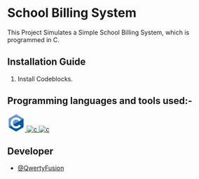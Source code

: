 # School Billing System
This Project Simulates a Simple School Billing System, which is programmed in C.

## Installation Guide

1. Install Codeblocks.

## Programming languages and tools used:-

<p align="left">
<a href="https://www.cprogramming.com/" target="_blank" rel="noreferrer"> <img src="https://raw.githubusercontent.com/devicons/devicon/master/icons/c/c-original.svg" alt="c" width="40" height="40"/> </a>
<a href="https://www.codeblocks.org" target="_blank" rel="noreferrer"> <img src="https://static-00.iconduck.com/assets.00/codeblocks-icon-507x512-8brfhid2.png" alt="c" width="40" height="40"/> </a>
<a href="https://code.visualstudio.com" target="_blank" rel="noreferrer"> <img src="https://www.vectorlogo.zone/logos/visualstudio_code/visualstudio_code-icon.svg" alt="c" width="40" height="40"/> </a> </p>

## Developer
*   [@QwertyFusion](https://github.com/QwertyFusion)
